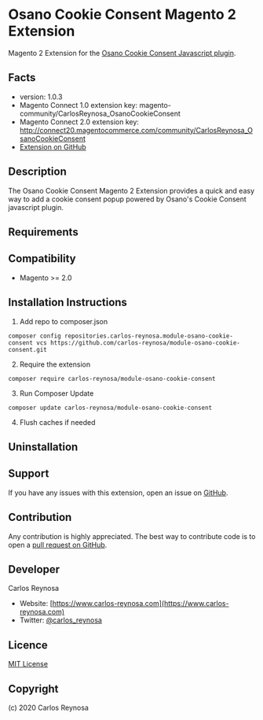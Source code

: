Osano Cookie Consent Magento 2 Extension
=====================
Magento 2 Extension for the [Osano Cookie Consent Javascript plugin](https://www.osano.com/cookieconsent).

Facts
-----
- version: 1.0.3
- Magento Connect 1.0 extension key: magento-community/CarlosReynosa_OsanoCookieConsent
- Magento Connect 2.0 extension key: http://connect20.magentocommerce.com/community/CarlosReynosa_OsanoCookieConsent
- [Extension on GitHub](https://github.com/carlosreynosa/CarlosReynosa_OsanoCookieConsent)

Description
-----------
The Osano Cookie Consent Magento 2 Extension provides a quick and easy way to add a cookie consent popup powered by Osano's Cookie Consent javascript plugin. 

Requirements
------------

Compatibility
-------------
- Magento >= 2.0

Installation Instructions
-------------------------

1. Add repo to composer.json

```composer config repositories.carlos-reynosa.module-osano-cookie-consent vcs https://github.com/carlos-reynosa/module-osano-cookie-consent.git```

2. Require the extension

`composer require carlos-reynosa/module-osano-cookie-consent`

3. Run Composer Update

`composer update carlos-reynosa/module-osano-cookie-consent`

4. Flush caches if needed 


Uninstallation
--------------

Support
-------
If you have any issues with this extension, open an issue on [GitHub](https://github.com/carlosreynosa/CarlosReynosa_OsanoCookieConsent/issues).

Contribution
------------
Any contribution is highly appreciated. The best way to contribute code is to open a [pull request on GitHub](https://help.github.com/articles/using-pull-requests).

Developer
---------
Carlos Reynosa

- Website: [https://www.carlos-reynosa.com](https://www.carlos-reynosa.com)
- Twitter: [@carlos_reynosa](https://twitter.com/carlos_reynosa)

Licence
-------
[MIT License](https://github.com/carlos-reynosa/module-osano-cookie-consent/blob/master/LICENSE)

Copyright
---------
(c) 2020 Carlos Reynosa
